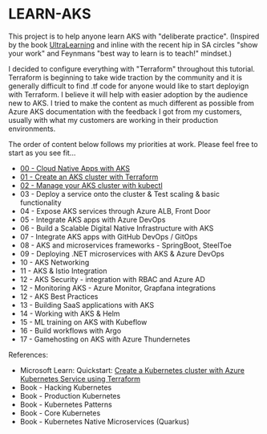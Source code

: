 # LEARN-AKS 
This project is to help anyone learn AKS with "deliberate practice". (Inspired by the book [UltraLearning](https://www.amazon.com/Ultralearning-Master-Outsmart-Competition-Accelerate/dp/006285268X) and inline with the recent hip in SA circles "show your work" and Feynmans "best way to learn is to teach!" mindset.)

I decided to configure everything with "Terraform" throughout this tutorial. Terraform is beginning to take wide traction by the community and it is generally difficult to find .tf code for anyone would like to start deployign with Terraform. I believe it will help with easier adoption by the audience new to AKS.
I tried to make the content as much different as possible from Azure AKS documentation with the feedback I got from my customers, usually with what my customers are working in their production environments. 

The order of content below follows my priorities at work. Please feel free to start as you see fit...


- [00 - Cloud Native Apps with AKS](https://github.com/ozgurgulerx/learnaks/tree/main/00%20-%20Introduction%20to%20Kubernetes%20-%20Concepts) 
- [01 - Create an AKS cluster with Terraform](https://github.com/ozgurgulerx/learnaks/tree/main/01-Launch%20AKS%20Cluster%20with%20Terraform) 
- [02 - Manage your AKS cluster with kubectl](https://github.com/ozgurgulerx/learnaks/tree/main/02%20-%20Manage%20your%20AKS%20cluster%20with%20kubectl) 
- 03 - Deploy a service onto the cluster & Test scaling & basic functionality 
- 04 - Expose AKS services through Azure ALB, Front Door 
- 05 - Integrate AKS apps with Azure DevOps
- 06 - Build a Scalable Digital Native Infrastructure with AKS 
- 07 - Integrate AKS apps with GitHub DevOps / GitOps 
- 08 - AKS and microservices frameworks - SpringBoot, SteelToe 
- 09 - Deploying .NET microservices with AKS & Azure DevOps 
- 10 - AKS Networking 
- 11 - AKS & Istio Integration
- 12 - AKS Security - integration with RBAC and Azure AD 
- 12 - Monitoring AKS - Azure Monitor, Grapfana integrations 
- 12 - AKS Best Practices 
- 13 - Building SaaS applications with AKS
- 14 - Working with AKS & Helm 
- 15 - ML training on AKS with Kubeflow
- 16 - Build workflows with Argo 
- 17 - Gamehosting on AKS with Azure Thundernetes 


References:
- Microsoft Learn: Quickstart: [Create a Kubernetes cluster with Azure Kubernetes Service using Terraform](https://learn.microsoft.com/en-us/azure/developer/terraform/create-k8s-cluster-with-tf-and-aks)
- Book - Hacking Kubernetes 
- Book - Production Kubernetes 
- Book - Kubernetes Patterns 
- Book - Core Kubernetes 
- Book - Kubernetes Native Microservices (Quarkus)

